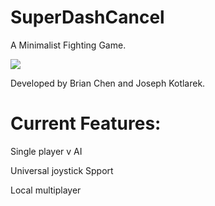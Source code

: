 # SuperDashCancel
A Minimalist Fighting Game.

![](https://zippy.gfycat.com/plumpplumpcrocodileskink.gif)

Developed by Brian Chen and Joseph Kotlarek.
# Current Features:
Single player v AI

Universal joystick Spport

Local multiplayer
